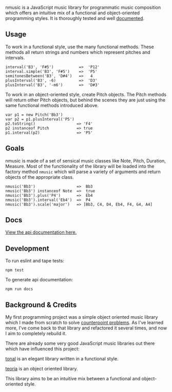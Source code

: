 nmusic is a JavaScript music library for programmatic music composition which offers an intuitive mix of a functional and object-oriented programming styles.  It is thoroughly tested and well [documented](api.md).

## Usage

To work in a functional style, use the many functional methods. These methods all return strings and numbers which represent pitches and intervals.
```
interval('B3', 'F#5')           =>  'P12'
interval.simple('B3', 'F#5')    =>  'P5'
semitonesBetween('B3', 'D#4')   =>   4
plusInterval('B3', -6)          =>  'D3'
plusInterval('B3', '-m6')       =>  'D#3'
```

To work in an object-oriented style, create Pitch objects. The Pitch methods will return other Pitch objects, but behind the scenes they are just using the same functional methods introduced above.

```
var p1 = new Pitch('Bb3')
var p2 = p1.plusInterval('P5')
p2.toString()                  => 'F4'
p2 instanceof Pitch            => true
p1.interval(p2)                => 'P5'
```


## Goals

nmusic is made of a set of sensical music classes like Note, Pitch, Duration, Measure. Most of the functionality of the library will be loaded into the factory method `nmusic` which will parse a variety of arguments and return objects of the appropriate class.

```
nmusic('Bb3')                  =>  Bb3
nmusic('Bb3') instanceof Note  =>  true
nmusic('Bb3').plus('P4')       =>  Eb4
nmusic('Bb3').interval('Eb4')  =>  P4
nmusic('Bb3').scale('major')   => [Bb3, C4, D4, Eb4, F4, G4, A4]
```


## Docs
[View the api documentation here.](api.md)


## Development

To run eslint and tape tests:
```
npm test
```

To generate api documentation:
```
npm run docs
```

## Background & Credits

 My first programming project was a simple object oriented music library which I made from scratch to solve [counterpoint problems](https://github.com/jrleszcz/Computational-Counterpoint). As I've learned more, I've come back to that library and refactored it several times, and now I aim to completely rebuild it.

There are already some very good JavaScript music libraries out there which have influenced this project:

[tonal](https://github.com/danigb/tonal) is an elegant library written in a functional style.

[teoria](https://github.com/saebekassebil/teoria) is an object oriented library.

This library aims to be an intuitive mix between a functional and object-oriented style.